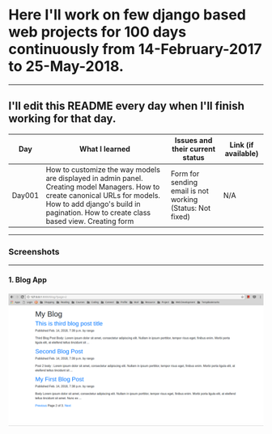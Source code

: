 # Here I'll work on few django based web projects for 100 days continuously from 14-February-2017 to 25-May-2018.
----------
I'll edit this README every day when I'll finish working for that day.
-------------------

| Day      |         What I learned             |   Issues and their current status    |   Link (if available)       |
|----------|------------------------------------|------------------------------------|-----------------------------|
| Day001   | How to customize the way models are displayed in admin panel. Creating model Managers. How to create canonical URLs for models. How to add django's build in pagination. How to create class based view. Creating form | Form for sending email is not working (Status: Not fixed) | N/A |
----------
### Screenshots
----------
#### 1. Blog App
![alt text](Screenshots/BlogApp/Screenshot1.png)
